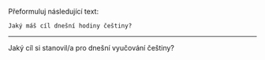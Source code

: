 Přeformuluj následující text:

```
Jaký máš cíl dnešní hodiny češtiny?
```

---

<!-- chatcmpl-748xNnXLMWAaGdoD8tHth439beGIx -->

Jaký cíl si stanovil/a pro dnešní vyučování češtiny?